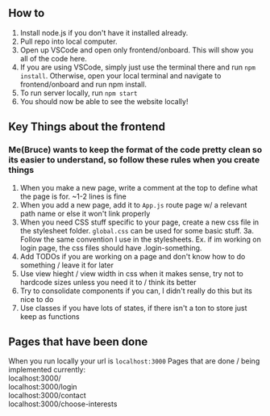 ## How to
1. Install node.js if you don't have it installed already.
2. Pull repo into local computer. 
3. Open up VSCode and open only frontend/onboard. This will show you all of the code here.
4. If you are using VSCode, simply just use the terminal there and run ```npm install```. Otherwise, open your local terminal and navigate to frontend/onboard and run npm install.
5. To run server locally, run ```npm start```
6. You should now be able to see the website locally!


## Key Things about the frontend
### Me(Bruce) wants to keep the format of the code pretty clean so its easier to understand, so follow these rules when you create things

1. When you make a new page, write a comment at the top to define what the page is for. ~1-2 lines is fine
2. When you add a new page, add it to `App.js` route page w/ a relevant path name or else it won't link properly
3. When you need CSS stuff specific to your page, create a new css file in the stylesheet folder. ```global.css``` can be used for some basic stuff. 
3a. Follow the same convention I use in the stylesheets. Ex. if im working on login page, the css files should have .login-something.
4. Add TODOs if you are working on a page and don't know how to do something / leave it for later
5. Use view hieght / view width in css when it makes sense, try not to hardcode sizes unless you need it to / think its better
6. Try to consolidate components if you can, I didn't really do this but its nice to do 
7. Use classes if you have lots of states, if there isn't a ton to store just keep as functions

## Pages that have been done
When you run locally your url is 
```localhost:3000```
Pages that are done / being implemented currently:\
localhost:3000/\
localhost:3000/login\
localhost:3000/contact\
localhost:3000/choose-interests
